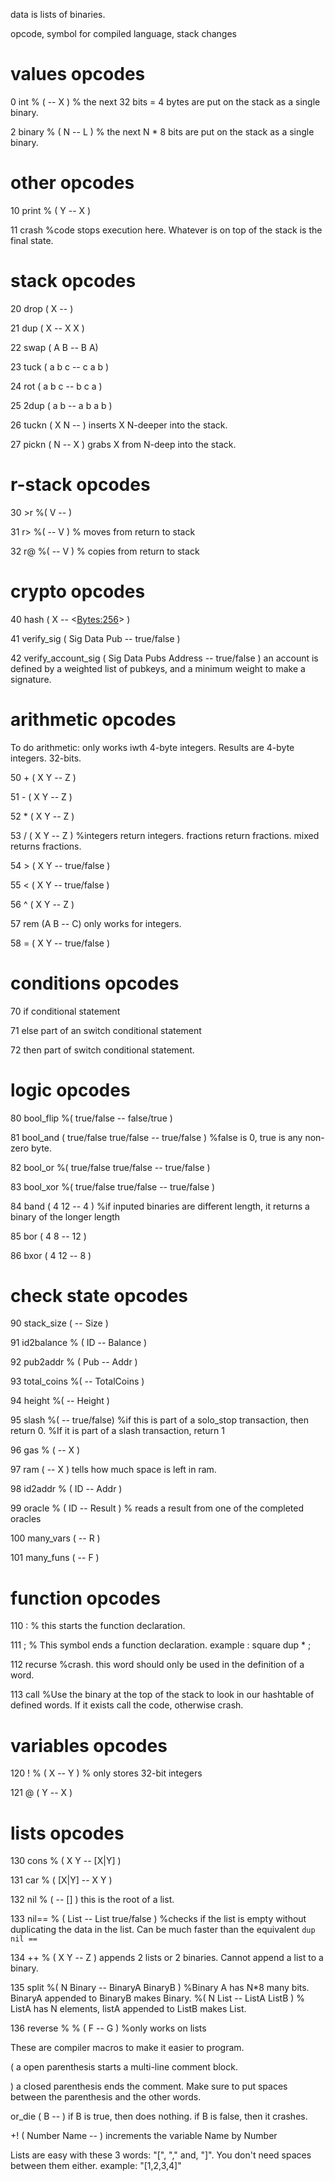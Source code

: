  data is lists of binaries.

opcode, symbol for compiled language, stack changes

# values opcodes

0 int % ( -- X ) % the next 32 bits = 4 bytes are put on the stack as a single binary.

2 binary % ( N -- L ) % the next N * 8 bits are put on the stack as a single binary.


# other opcodes

10 print % ( Y -- X )

11 crash %code stops execution here. Whatever is on top of the stack is the final state.


# stack opcodes

20 drop ( X -- )

21 dup ( X -- X X )

22 swap ( A B -- B A)

23 tuck ( a b c -- c a b ) 

24 rot ( a b c -- b c a )

25 2dup ( a b -- a b a b )

26 tuckn ( X N -- ) inserts X N-deeper into the stack.

27 pickn ( N -- X ) grabs X from N-deep into the stack.


# r-stack opcodes

30 >r %( V -- )

31 r> %( -- V ) % moves from return to stack

32 r@ %( -- V ) % copies from return to stack


# crypto opcodes

40 hash ( X -- <<Bytes:256>> ) 

41 verify_sig ( Sig Data Pub -- true/false )

42 verify_account_sig ( Sig Data Pubs Address -- true/false ) an account is defined by a weighted list of pubkeys, and a minimum weight to make a signature. 


# arithmetic opcodes
To do arithmetic:
only works iwth 4-byte integers. Results are 4-byte integers. 32-bits.

50 + ( X Y -- Z )

51 - ( X Y -- Z )

52 * ( X Y -- Z )

53 / ( X Y -- Z ) %integers return integers. fractions return fractions. mixed returns fractions.

54 > ( X Y -- true/false )

55 < ( X Y -- true/false )

56 ^ ( X Y -- Z )

57 rem (A B -- C) only works for integers.

58 = ( X Y -- true/false )


# conditions opcodes

70 if  conditional statement

71 else  part of an switch conditional statement

72 then part of switch conditional statement.


# logic opcodes

80 bool_flip %( true/false -- false/true )

81 bool_and ( true/false true/false -- true/false ) %false is 0, true is any non-zero byte.

82 bool_or %( true/false true/false -- true/false )

83 bool_xor %( true/false true/false -- true/false )

84 band ( 4 12 -- 4 ) %if inputed binaries are different length, it returns a binary of the longer length

85 bor ( 4 8 -- 12 )

86 bxor ( 4 12 -- 8 ) 


# check state opcodes

90 stack_size ( -- Size )

91 id2balance % ( ID -- Balance )

92 pub2addr % ( Pub -- Addr )

93 total_coins %( -- TotalCoins )

94 height %( -- Height )

95 slash %( -- true/false) %if this is part of a solo_stop transaction, then return 0.
         %If it is part of a slash transaction, return 1

96 gas % ( -- X )

97 ram ( -- X ) tells how much space is left in ram.

98 id2addr % ( ID -- Addr )

99 oracle % ( ID -- Result ) % reads a result from one of the completed oracles

100 many_vars ( -- R )

101 many_funs ( -- F )


# function opcodes

110 : % this starts the function declaration.

111 ; % This symbol ends a function declaration. example : square dup * ;

112 recurse %crash. this word should only be used in the definition of a word.

113 call %Use the binary at the top of the stack to look in our hashtable of defined words. If it exists call the code, otherwise crash.


# variables opcodes

120 ! % ( X -- Y ) % only stores 32-bit integers

121 @ ( Y -- X )


# lists opcodes

130 cons % ( X Y -- [X|Y] )

131 car % ( [X|Y] -- X Y )

132 nil % ( -- [] ) this is the root of a list.

133 nil== % ( List -- List true/false ) %checks if the list is empty without duplicating the data in the list. Can be much faster than the equivalent ``` dup nil == ```

134 ++ % ( X Y -- Z ) appends 2 lists or 2 binaries. Cannot append a list to a binary.

135 split %( N Binary -- BinaryA BinaryB ) %Binary A has N*8 many bits. BinaryA appended to BinaryB makes Binary. 
         %( N List -- ListA ListB ) % ListA has N elements, listA appended to ListB makes List.

136 reverse % % ( F -- G ) %only works on lists


These are compiler macros to make it easier to program.

( a open parenthesis starts a multi-line comment block.

) a closed parenthesis ends the comment. Make sure to put spaces between the parenthesis and the other words. 

or_die ( B -- ) if B is true, then does nothing. if B is false, then it crashes.

+! ( Number Name -- ) increments the variable Name by Number

Lists are easy with these 3 words: "[", "," and, "]". You don't need spaces between them either. example: "[1,2,3,4]" 